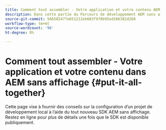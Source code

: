 ```yaml
---
title: Comment tout assembler - Votre application et votre contenu AEM sans affichage
description: Dans cette partie du Parcours de développement AEM sans affichage, apprenez à prendre votre projet AEM, y compris les fragments de contenu, vos appels GraphQL, vos appels API REST et votre application, et à le préparer pour la mise en ligne.
source-git-commit: 566502477e651212eb603f970b95ed166382d268
workflow-type: tm+mt
source-wordcount: '96'
ht-degree: 0%

---
```



# Comment tout assembler - Votre application et votre contenu dans AEM sans affichage {#put-it-all-together}

Cette page vise à fournir des conseils sur la configuration d’un projet de développement local à l’aide du tout nouveau SDK AEM sans affichage. Restez en ligne pour plus de détails une fois que le SDK est disponible publiquement.
